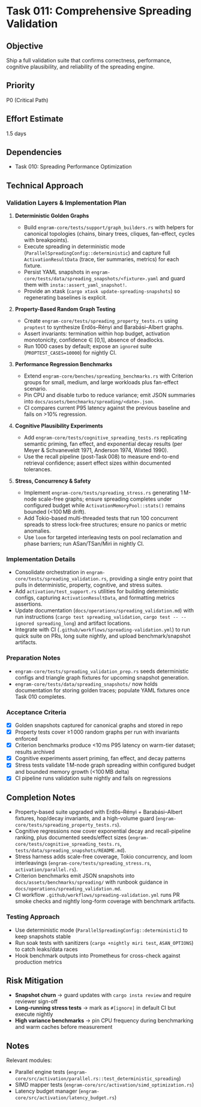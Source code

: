 # Task 011: Comprehensive Spreading Validation

## Objective
Ship a full validation suite that confirms correctness, performance, cognitive plausibility, and reliability of the spreading engine.

## Priority
P0 (Critical Path)

## Effort Estimate
1.5 days

## Dependencies
- Task 010: Spreading Performance Optimization

## Technical Approach

### Validation Layers & Implementation Plan
1. **Deterministic Golden Graphs**
   - Build `engram-core/tests/support/graph_builders.rs` with helpers for canonical topologies (chains, binary trees, cliques, fan-effect, cycles with breakpoints).
   - Execute spreading in deterministic mode (`ParallelSpreadingConfig::deterministic`) and capture full `ActivationResultData` (trace, tier summaries, metrics) for each fixture.
   - Persist YAML snapshots in `engram-core/tests/data/spreading_snapshots/<fixture>.yaml` and guard them with `insta::assert_yaml_snapshot!`.
   - Provide an xtask (`cargo xtask update-spreading-snapshots`) so regenerating baselines is explicit.

2. **Property-Based Random Graph Testing**
   - Create `engram-core/tests/spreading_property_tests.rs` using `proptest` to synthesize Erdős–Rényi and Barabási–Albert graphs.
   - Assert invariants: termination within hop budget, activation monotonicity, confidence ∈ [0,1], absence of deadlocks.
   - Run 1000 cases by default; expose an `ignored` suite (`PROPTEST_CASES=10000`) for nightly CI.

3. **Performance Regression Benchmarks**
   - Extend `engram-core/benches/spreading_benchmarks.rs` with Criterion groups for small, medium, and large workloads plus fan-effect scenario.
   - Pin CPU and disable turbo to reduce variance; emit JSON summaries into `docs/assets/benchmarks/spreading/<date>.json`.
   - CI compares current P95 latency against the previous baseline and fails on >10% regression.

4. **Cognitive Plausibility Experiments**
   - Add `engram-core/tests/cognitive_spreading_tests.rs` replicating semantic priming, fan effect, and exponential decay results (per Meyer & Schvaneveldt 1971, Anderson 1974, Wixted 1990).
   - Use the recall pipeline (post-Task 008) to measure end-to-end retrieval confidence; assert effect sizes within documented tolerances.

5. **Stress, Concurrency & Safety**
   - Implement `engram-core/tests/spreading_stress.rs` generating 1 M-node scale-free graphs; ensure spreading completes under configured budget while `ActivationMemoryPool::stats()` remains bounded (<100 MB drift).
   - Add Tokio-based multi-threaded tests that run 100 concurrent spreads to stress lock-free structures; ensure no panics or metric anomalies.
   - Use `loom` for targeted interleaving tests on pool reclamation and phase barriers; run ASan/TSan/Miri in nightly CI.

### Implementation Details
- Consolidate orchestration in `engram-core/tests/spreading_validation.rs`, providing a single entry point that pulls in deterministic, property, cognitive, and stress suites.
- Add `activation/test_support.rs` utilities for building deterministic configs, capturing `ActivationResultData`, and formatting metrics assertions.
- Update documentation (`docs/operations/spreading_validation.md`) with run instructions (`cargo test spreading_validation`, `cargo test -- --ignored spreading_long`) and artifact locations.
- Integrate with CI (`.github/workflows/spreading-validation.yml`) to run quick suite on PRs, long suite nightly, and upload benchmark/snapshot artifacts.

### Preparation Notes
- `engram-core/tests/spreading_validation_prep.rs` seeds deterministic configs and triangle graph fixtures for upcoming snapshot generation.
- `engram-core/tests/data/spreading_snapshots/` now holds documentation for storing golden traces; populate YAML fixtures once Task 010 completes.

### Acceptance Criteria
- [x] Golden snapshots captured for canonical graphs and stored in repo
- [x] Property tests cover ≥1 000 random graphs per run with invariants enforced
- [x] Criterion benchmarks produce <10 ms P95 latency on warm-tier dataset; results archived
- [x] Cognitive experiments assert priming, fan effect, and decay patterns
- [x] Stress tests validate 1 M-node graph spreading within configured budget and bounded memory growth (<100 MB delta)
- [x] CI pipeline runs validation suite nightly and fails on regressions

## Completion Notes
- Property-based suite upgraded with Erdős–Rényi + Barabási–Albert fixtures, hop/decay invariants, and a high-volume guard (`engram-core/tests/spreading_property_tests.rs`).
- Cognitive regressions now cover exponential decay and recall-pipeline ranking, plus documented seeds/effect sizes (`engram-core/tests/cognitive_spreading_tests.rs`, `tests/data/spreading_snapshots/README.md`).
- Stress harness adds scale-free coverage, Tokio concurrency, and loom interleavings (`engram-core/tests/spreading_stress.rs`, `activation/parallel.rs`).
- Criterion benchmarks emit JSON snapshots into `docs/assets/benchmarks/spreading/` with runbook guidance in `docs/operations/spreading_validation.md`.
- CI workflow `.github/workflows/spreading-validation.yml` runs PR smoke checks and nightly long-form coverage with benchmark artifacts.

### Testing Approach
- Use deterministic mode (`ParallelSpreadingConfig::deterministic`) to keep snapshots stable
- Run soak tests with sanitizers (`cargo +nightly miri test`, `ASAN_OPTIONS`) to catch leaks/data races
- Hook benchmark outputs into Prometheus for cross-check against production metrics

## Risk Mitigation
- **Snapshot churn** → guard updates with `cargo insta review` and require reviewer sign-off
- **Long-running stress tests** → mark as `#[ignore]` in default CI but execute nightly
- **High variance benchmarks** → pin CPU frequency during benchmarking and warm caches before measurement

## Notes
Relevant modules:
- Parallel engine tests (`engram-core/src/activation/parallel.rs::test_deterministic_spreading`)
- SIMD mapper tests (`engram-core/src/activation/simd_optimization.rs`)
- Latency budget manager (`engram-core/src/activation/latency_budget.rs`)
